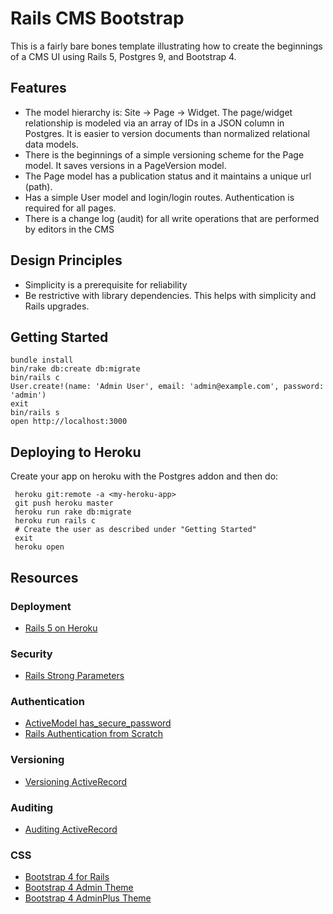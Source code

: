 # Rails CMS Bootstrap

This is a fairly bare bones template illustrating how to create the beginnings of a CMS UI using Rails 5, Postgres 9, and Bootstrap 4.

## Features

* The model hierarchy is: Site -> Page -> Widget. The page/widget relationship
  is modeled via an array of IDs in a JSON column in Postgres. It is easier to version documents
  than normalized relational data models.
* There is the beginnings of a simple versioning scheme for the Page model. It saves versions in a PageVersion model.
* The Page model has a publication status and it maintains a unique url (path).
* Has a simple User model and login/login routes. Authentication is required for all pages.
* There is a change log (audit) for all write operations that are performed by editors in the CMS

## Design Principles

* Simplicity is a prerequisite for reliability
* Be restrictive with library dependencies. This helps with simplicity and Rails upgrades.

## Getting Started

```
bundle install
bin/rake db:create db:migrate
bin/rails c
User.create!(name: 'Admin User', email: 'admin@example.com', password: 'admin')
exit
bin/rails s
open http://localhost:3000
```

## Deploying to Heroku

Create your app on heroku with the Postgres addon and then do:

```
 heroku git:remote -a <my-heroku-app>
 git push heroku master
 heroku run rake db:migrate
 heroku run rails c
 # Create the user as described under "Getting Started"
 exit
 heroku open
```

## Resources

### Deployment

* [Rails 5 on Heroku](https://devcenter.heroku.com/articles/getting-started-with-rails5)

### Security

* [Rails Strong Parameters](http://edgeapi.rubyonrails.org/classes/ActionController/StrongParameters.html)

### Authentication

* [ActiveModel has_secure_password](http://api.rubyonrails.org/classes/ActiveModel/SecurePassword/ClassMethods.html)
* [Rails Authentication from Scratch](
http://railscasts.com/episodes/250-authentication-from-scratch)

### Versioning

* [Versioning ActiveRecord](https://github.com/jmckible/version_fu/wiki/State-of-the-Project)

### Auditing

* [Auditing ActiveRecord](https://github.com/collectiveidea/audited)

### CSS

* [Bootstrap 4 for Rails](https://github.com/twbs/bootstrap-rubygem)
* [Bootstrap 4 Admin Theme](http://www.bootstrapzero.com/bootstrap-template/bootstrap-4-admin-dashboard)
* [Bootstrap 4 AdminPlus Theme](http://themeforest.net/item/adminplus-premium-bootstrap-4-admin-dashboard/full_screen_preview/14601290)
